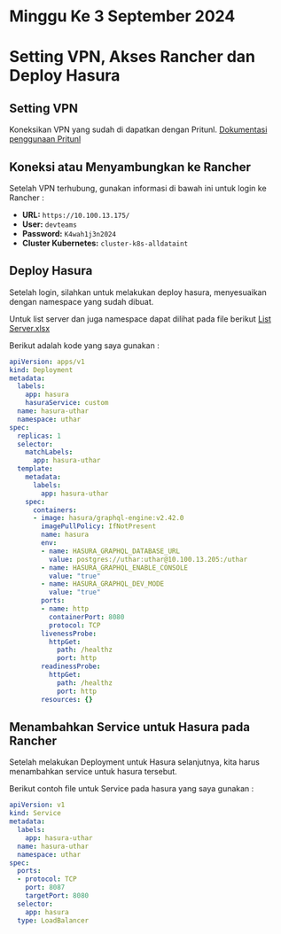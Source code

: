 # Minggu Ke 3 September 2024
# Setting VPN, Akses Rancher dan Deploy Hasura

## Setting VPN 
Koneksikan VPN yang sudah di dapatkan dengan Pritunl.
[Dokumentasi penggunaan Pritunl](https://docs.google.com/document/d/12waQ-Z15AeJ61NZ48Avke8BO27v_Oc5e/edit?usp=drive_link&ouid=106095707560747597119&rtpof=true&sd=true)

## Koneksi atau Menyambungkan ke Rancher
Setelah VPN terhubung, gunakan informasi di bawah ini untuk login ke Rancher :
- **URL:** `https://10.100.13.175/`
- **User:** `devteams`
- **Password:** `K4wah1j3n2024`
- **Cluster Kubernetes:** `cluster-k8s-alldataint`

## Deploy Hasura 
Setelah login, silahkan untuk melakukan deploy hasura, menyesuaikan dengan namespace yang sudah dibuat.

Untuk list server dan juga namespace dapat dilihat pada file berikut [List Server.xlsx](https://github.com/user-attachments/files/17197355/List.Server.xlsx)


Berikut adalah kode yang saya gunakan :

```yaml
apiVersion: apps/v1
kind: Deployment
metadata:
  labels:
    app: hasura
    hasuraService: custom
  name: hasura-uthar
  namespace: uthar
spec:
  replicas: 1
  selector:
    matchLabels:
      app: hasura-uthar
  template:
    metadata:
      labels:
        app: hasura-uthar
    spec:
      containers:
      - image: hasura/graphql-engine:v2.42.0
        imagePullPolicy: IfNotPresent
        name: hasura
        env:
        - name: HASURA_GRAPHQL_DATABASE_URL
          value: postgres://uthar:uthar@10.100.13.205:/uthar
        - name: HASURA_GRAPHQL_ENABLE_CONSOLE
          value: "true"
        - name: HASURA_GRAPHQL_DEV_MODE
          value: "true"
        ports:
        - name: http
          containerPort: 8080
          protocol: TCP
        livenessProbe:
          httpGet:
            path: /healthz
            port: http
        readinessProbe:
          httpGet:
            path: /healthz
            port: http
        resources: {}
```



## Menambahkan Service untuk Hasura pada Rancher
Setelah melakukan Deployment untuk Hasura selanjutnya, kita harus menambahkan service untuk hasura tersebut.

Berikut contoh file untuk Service pada hasura yang saya gunakan :

```yaml
apiVersion: v1
kind: Service
metadata:
  labels:
    app: hasura-uthar
  name: hasura-uthar
  namespace: uthar
spec:
  ports:
  - protocol: TCP
    port: 8087
    targetPort: 8080
  selector:
    app: hasura
  type: LoadBalancer
```


